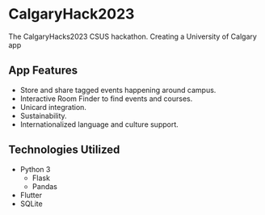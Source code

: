 # CalgaryHack2023

The CalgaryHacks2023 CSUS hackathon. Creating a University of Calgary app

## App Features
* Store and share tagged events happening around campus.
* Interactive Room Finder to find events and courses.
* Unicard integration.
* Sustainability.
* Internationalized language and culture support.

## Technologies Utilized
* Python 3
  * Flask
  * Pandas
* Flutter
* SQLite

